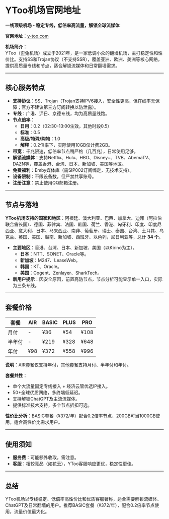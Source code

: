 # YToo机场官网地址  
**一线顶级机场 - 稳定专线，低倍率高流量，解锁全球流媒体**  

**官网地址**：[y-too.com](https://s.y8o.de/ytoo)  

**机场简介**：  
YToo（歪兔机场）成立于2021年，是一家低调小众的翻墙机场，主打稳定性和性价比。支持SS和Trojan协议（不支持SSR），覆盖亚洲、欧洲、美洲等核心网络，提供高质量专线和节点，适合解锁流媒体和日常翻墙需求。  

---

## 核心服务特点  

- **支持协议**：SS、Trojan（Trojan支持IPV6接入，安全性更高，但在线率无保障；官方不建议第三方订阅转换以防泄露）。  
- **专线**：广港、沪日、京德专线，均为高质量线路。  
- **节点倍率**：  
  - **日用**：0.2（02:30-13:00生效，其他时段0.5）  
  - **标准**：0.5  
  - **高级/特殊/购物**：1.0  
  - **解释**：0.2倍率下，实际使用10GB仅计费2GB。  
- **带宽**：千兆限速，低倍率节点稍严格（几百兆），日常使用足够。  
- **解锁流媒体**：支持Netflix、Hulu、HBO、Disney+、TVB、AbemaTV、DAZN等，覆盖香港、台湾、日本、新加坡、美国等地区。  
- **免费福利**：Emby媒体库（需SIP002订阅绑定，无技术支持）。  
- **设备限制**：不限设备数，但严禁共享账号。  
- **注册注意**：禁止使用QQ邮箱注册。  

---

## 节点与落地  

**YToo机场支持的国家和地区**：阿根廷、澳大利亚、巴西、加拿大、迪拜（阿拉伯联合酋长国）、德国、菲律宾、法国、韩国、荷兰、香港、匈牙利、印度、印度尼西亚、意大利、日本、马来西亚、南非、葡萄牙、瑞士、泰国、台湾、土耳其、乌克兰、英国、美国、越南、新加坡、西班牙、以色列，尼日利亚等，总计 **34 个**。  

- **主要地区**：香港、台湾、日本、新加坡、美国（以Kirino为主）。  
  - **日本**：NTT、SONET、Oracle等。  
  - **新加坡**：M247、LeaseWeb。  
  - **韩国**：KT、Oracle。  
  - **美国**：Cogent、Zenlayer、SharkTech。  
- **新用户提示**：因安全原因，前置高防节点，节点分析可能显示单一入口，实际为三条专线。  

---

## 套餐价格  

| 套餐   | AIR   | BASIC | PLUS  | PRO   |
|--------|-------|-------|-------|-------|
| 月付   | -     | ¥36   | ¥54   | ¥108  |
| 半年付 | -     | ¥219  | ¥328  | ¥648  |
| 年付   | ¥98   | ¥372  | ¥558  | ¥996  |

**说明**：AIR套餐仅支持年付，其他套餐支持月付、半年付和年付。  

**套餐共性**：  
- 单个大流量固定专线接入 + 经济云管优选IP接入。  
- 50+全球优质网络，多终端低延迟。  
- 支持解锁ChatGPT及主流流媒体。  
- 提供标准技术支持，多个节点折扣可选。  

**性价比分析**：BASIC套餐（¥372/年）配合0.2倍率节点，200GB可当1000GB使用，适合高性价比需求用户。  

---

## 使用须知  

- **服务费**：可能额外收取，需注意。  
- **客服**：相较竞品（如花云），YToo客服响应更优，稳定性更佳。  

---

## 总结  

YToo机场以专线稳定、低倍率高性价比和优质客服著称，适合需要解锁流媒体、ChatGPT及日常翻墙的用户。推荐BASIC套餐（¥372/年），配合0.2倍率节点使用，流量价值最大化。  
